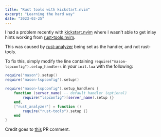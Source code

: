 ```yaml
---
title: "Rust tools with kickstart.nvim"
excerpt: "Learning the hard way"
date: "2023-03-25"
---
```


I had a problem recently with [kickstart.nvim](https://github.com/nvim-lua/kickstart.nvim) where I wasn't able to get inlay hints working from [rust-tools.nvim](https://github.com/simrat39/rust-tools.nvim).

This was caused by [rust-analyzer](https://github.com/rust-lang/rust-analyzer) being set as the handler, and not rust-tools.

To fix this, simply modify the line containing `require("mason-lspconfig").setup_handlers` in your `init.lua` with the following:

```lua
require("mason").setup()
require("mason-lspconfig").setup()

require("mason-lspconfig").setup_handlers {
    function (server_name) -- default handler (optional)
        require("lspconfig")[server_name].setup {}
    end,
    ["rust_analyzer"] = function ()
        require("rust-tools").setup {}
    end
}
```

Credit goes to [this](https://github.com/nvim-lua/kickstart.nvim/pull/107#issuecomment-1368613366) PR comment.

